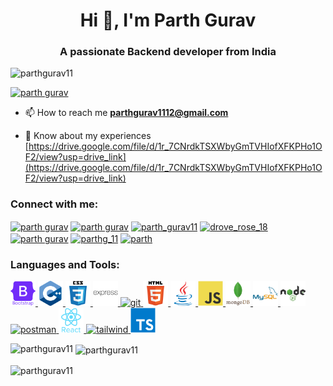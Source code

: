 <h1 align="center">Hi 👋, I'm Parth Gurav</h1>
<h3 align="center">A passionate Backend developer from India</h3>

<p align="left"> <img src="https://komarev.com/ghpvc/?username=parthgurav11&label=Profile%20views&color=0e75b6&style=flat" alt="parthgurav11" /> </p>

<p align="left"> <a href="https://twitter.com/parth gurav" target="blank"><img src="https://img.shields.io/twitter/follow/parth gurav?logo=twitter&style=for-the-badge" alt="parth gurav" /></a> </p>

- 📫 How to reach me **parthgurav1112@gmail.com**

- 📄 Know about my experiences [https://drive.google.com/file/d/1r_7CNrdkTSXWbyGmTVHIofXFKPHo1OF2/view?usp=drive_link](https://drive.google.com/file/d/1r_7CNrdkTSXWbyGmTVHIofXFKPHo1OF2/view?usp=drive_link)

<h3 align="left">Connect with me:</h3>
<p align="left">
<a href="https://twitter.com/Parth_gurav7" target="blank"><img align="center" src="https://raw.githubusercontent.com/rahuldkjain/github-profile-readme-generator/master/src/images/icons/Social/twitter.svg" alt="parth gurav" height="30" width="40" /></a>
<a href="https://www.linkedin.com/in/parth-gurav-40758a229" target="blank"><img align="center" src="https://raw.githubusercontent.com/rahuldkjain/github-profile-readme-generator/master/src/images/icons/Social/linked-in-alt.svg" alt="parth gurav" height="30" width="40" /></a>
<a href="https://stackoverflow.com/users/parth_gurav11" target="blank"><img align="center" src="https://raw.githubusercontent.com/rahuldkjain/github-profile-readme-generator/master/src/images/icons/Social/stack-overflow.svg" alt="parth_gurav11" height="30" width="40" /></a>
<a href="https://www.codechef.com/users/drove_rose_18" target="blank"><img align="center" src="https://cdn.jsdelivr.net/npm/simple-icons@3.1.0/icons/codechef.svg" alt="drove_rose_18" height="30" width="40" /></a>
<a href="https://www.hackerrank.com/profile/guravparth0995" target="blank"><img align="center" src="https://raw.githubusercontent.com/rahuldkjain/github-profile-readme-generator/master/src/images/icons/Social/hackerrank.svg" alt="parth gurav" height="30" width="40" /></a>
<a href="https://codeforces.com/profile/parthg_11" target="blank"><img align="center" src="https://raw.githubusercontent.com/rahuldkjain/github-profile-readme-generator/master/src/images/icons/Social/codeforces.svg" alt="parthg_11" height="30" width="40" /></a>
<a href="https://leetcode.com/u/guravparth0995" target="blank"><img align="center" src="https://raw.githubusercontent.com/rahuldkjain/github-profile-readme-generator/master/src/images/icons/Social/leet-code.svg" alt="parth" height="30" width="40" /></a>
</p>

<h3 align="left">Languages and Tools:</h3>
<p align="left"> <a href="https://getbootstrap.com" target="_blank" rel="noreferrer"> <img src="https://raw.githubusercontent.com/devicons/devicon/master/icons/bootstrap/bootstrap-plain-wordmark.svg" alt="bootstrap" width="40" height="40"/> </a> <a href="https://www.w3schools.com/cpp/" target="_blank" rel="noreferrer"> <img src="https://raw.githubusercontent.com/devicons/devicon/master/icons/cplusplus/cplusplus-original.svg" alt="cplusplus" width="40" height="40"/> </a> <a href="https://www.w3schools.com/css/" target="_blank" rel="noreferrer"> <img src="https://raw.githubusercontent.com/devicons/devicon/master/icons/css3/css3-original-wordmark.svg" alt="css3" width="40" height="40"/> </a> <a href="https://expressjs.com" target="_blank" rel="noreferrer"> <img src="https://raw.githubusercontent.com/devicons/devicon/master/icons/express/express-original-wordmark.svg" alt="express" width="40" height="40"/> </a> <a href="https://git-scm.com/" target="_blank" rel="noreferrer"> <img src="https://www.vectorlogo.zone/logos/git-scm/git-scm-icon.svg" alt="git" width="40" height="40"/> </a> <a href="https://www.w3.org/html/" target="_blank" rel="noreferrer"> <img src="https://raw.githubusercontent.com/devicons/devicon/master/icons/html5/html5-original-wordmark.svg" alt="html5" width="40" height="40"/> </a> <a href="https://www.java.com" target="_blank" rel="noreferrer"> <img src="https://raw.githubusercontent.com/devicons/devicon/master/icons/java/java-original.svg" alt="java" width="40" height="40"/> </a> <a href="https://developer.mozilla.org/en-US/docs/Web/JavaScript" target="_blank" rel="noreferrer"> <img src="https://raw.githubusercontent.com/devicons/devicon/master/icons/javascript/javascript-original.svg" alt="javascript" width="40" height="40"/> </a> <a href="https://www.mongodb.com/" target="_blank" rel="noreferrer"> <img src="https://raw.githubusercontent.com/devicons/devicon/master/icons/mongodb/mongodb-original-wordmark.svg" alt="mongodb" width="40" height="40"/> </a> <a href="https://www.mysql.com/" target="_blank" rel="noreferrer"> <img src="https://raw.githubusercontent.com/devicons/devicon/master/icons/mysql/mysql-original-wordmark.svg" alt="mysql" width="40" height="40"/> </a> <a href="https://nodejs.org" target="_blank" rel="noreferrer"> <img src="https://raw.githubusercontent.com/devicons/devicon/master/icons/nodejs/nodejs-original-wordmark.svg" alt="nodejs" width="40" height="40"/> </a> <a href="https://postman.com" target="_blank" rel="noreferrer"> <img src="https://www.vectorlogo.zone/logos/getpostman/getpostman-icon.svg" alt="postman" width="40" height="40"/> </a> <a href="https://reactjs.org/" target="_blank" rel="noreferrer"> <img src="https://raw.githubusercontent.com/devicons/devicon/master/icons/react/react-original-wordmark.svg" alt="react" width="40" height="40"/> </a> <a href="https://tailwindcss.com/" target="_blank" rel="noreferrer"> <img src="https://www.vectorlogo.zone/logos/tailwindcss/tailwindcss-icon.svg" alt="tailwind" width="40" height="40"/> </a> <a href="https://www.typescriptlang.org/" target="_blank" rel="noreferrer"> <img src="https://raw.githubusercontent.com/devicons/devicon/master/icons/typescript/typescript-original.svg" alt="typescript" width="40" height="40"/> </a> </p>

<p><img align="left" src="https://github-readme-stats.vercel.app/api/top-langs?username=parthgurav11&show_icons=true&locale=en&layout=compact" alt="parthgurav11" /></p>

<p>&nbsp;<img align="center" src="https://github-readme-stats.vercel.app/api?username=parthgurav11&show_icons=true&locale=en" alt="parthgurav11" /></p>

<p><img align="center" src="https://github-readme-streak-stats.herokuapp.com/?user=parthgurav11&" alt="parthgurav11" /></p>

